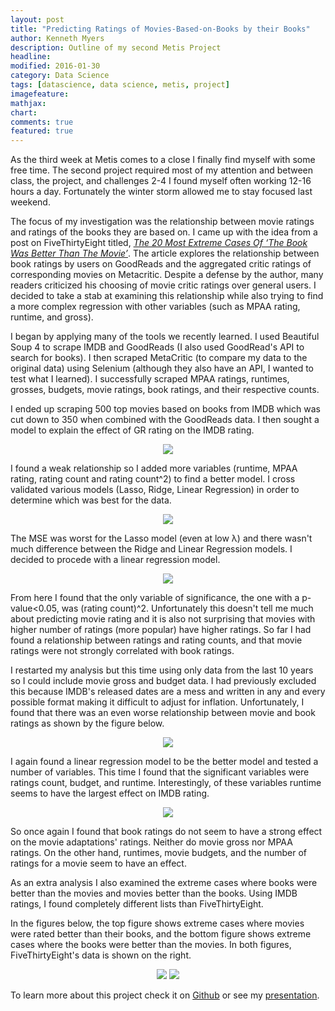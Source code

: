 ```yaml
---
layout: post
title: "Predicting Ratings of Movies-Based-on-Books by their Books"
author: Kenneth Myers
description: Outline of my second Metis Project
headline:
modified: 2016-01-30
category: Data Science
tags: [datascience, data science, metis, project]
imagefeature:
mathjax:
chart:
comments: true
featured: true
---
```


As the third week at Metis comes to a close I finally find myself with some free time. The second project required most of my attention and between class, the project, and challenges 2-4 I found myself often working 12-16 hours a day. Fortunately the winter storm allowed me to stay focused last weekend.

The focus of my investigation was the relationship between movie ratings and ratings of the books they are based on. I came up with the idea from a post on FiveThirtyEight titled, [*The 20 Most Extreme Cases Of ‘The Book Was Better Than The Movie’*](http://fivethirtyeight.com/features/the-20-most-extreme-cases-of-the-book-was-better-than-the-movie/). The article explores the relationship between book ratings by users on GoodReads and the aggregated critic ratings of corresponding movies on Metacritic. Despite a defense by the author, many readers criticized his choosing of movie critic ratings over general users. I decided to take a stab at examining this relationship while also trying to find a more complex regression with other variables (such as MPAA rating, runtime, and gross).

I began by applying many of the tools we recently learned. I used Beautiful Soup 4 to scrape IMDB and GoodReads (I also used GoodRead's API to search for books). I then scraped MetaCritic (to compare my data to the original data) using Selenium (although they also have an API, I wanted to test what I learned). I successfully scraped MPAA ratings, runtimes, grosses, budgets, movie ratings, book ratings, and their respective counts.

I ended up scraping 500 top movies based on books from IMDB which was cut down to 350 when combined with the GoodReads data. I then sought a model to explain the effect of GR rating on the IMDB rating.

<p align='center'>
    <img src='/assets/metis_second_project/IMDBRating_vs_GRRating.png'>
</p>

I found a weak relationship so I added more variables (runtime, MPAA rating, rating count and rating count^2) to find a better model. I cross validated various models (Lasso, Ridge, Linear Regression) in order to determine which was best for the data.

<p align='center'>
    <img src='/assets/metis_second_project/regression_errors.png'>
</p>

The MSE was worst for the Lasso model (even at low λ) and there wasn't much difference between the Ridge and Linear Regression models. I decided to procede with a linear regression model.

<p align='center'>
    <img src='/assets/metis_second_project/allmoviesmodel.png'>
</p>

From here I found that the only variable of significance, the one with a p-value<0.05, was (rating count)^2. Unfortunately this doesn't tell me much about predicting movie rating and it is also not surprising that movies with higher number of ratings (more popular) have higher ratings. So far I had found a relationship between ratings and rating counts, and that movie ratings were not strongly correlated with book ratings.

I restarted my analysis but this time using only data from the last 10 years so I could include movie gross and budget data. I had previously excluded this because IMDB's released dates are a mess and written in any and every possible format making it difficult to adjust for inflation. Unfortunately, I found that there was an even worse relationship between movie and book ratings as shown by the figure below.

<p align='center'>
    <img src='/assets/metis_second_project/recentIMDBRating_vs_GRRating.png'>
</p>

I again found a linear regression model to be the better model and tested a number of variables. This time I found that the significant variables were ratings count, budget, and runtime. Interestingly, of these variables runtime seems to have the largest effect on IMDB rating.

<p align='center'>
    <img src='/assets/metis_second_project/recentmoviesmodel.png'>
</p>

So once again I found that book ratings do not seem to have a strong effect on the movie adaptations' ratings. Neither do movie gross nor MPAA ratings. On the other hand, runtimes, movie budgets, and the number of ratings for a movie seem to have an effect.

As an extra analysis I also examined the extreme cases where books were better than the movies and movies better than the books. Using IMDB ratings, I found completely different lists than FiveThirtyEight.

In the figures below, the top figure shows extreme cases where movies were rated better than their books, and the bottom figure shows extreme cases where the books were better than the movies. In both figures, FiveThirtyEight's data is shown on the right.

<p align='center'>
    <img src='/assets/metis_second_project/moviesbetterthanbooks.png'>
    <img src='/assets/metis_second_project/booksbetterthanmovies.png'>
</p>

To learn more about this project check it on [Github](https://github.com/kennmyers/Metis-Projects/tree/master/luther/movie_book_analysis) or see my [presentation](https://docs.google.com/presentation/d/1LYB7e1kdGuIurbkghLURA3gfZv6MLUNcuCLfptaj5U0/edit?usp=sharing).
